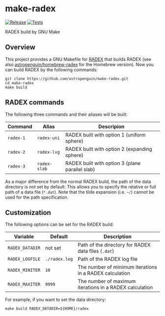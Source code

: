 # make-radex

[![Release](https://img.shields.io/github/v/release/astropenguin/make-radex?display_name=tag&label=Release&color=cornflowerblue&style=flat-square)](https://github.com/astropenguin/make-radex/releases)
[![Tests](https://img.shields.io/github/actions/workflow/status/astropenguin/make-radex/tests.yml?label=Tests&style=flat-square)](https://github.com/astropenguin/make-radex/actions)

RADEX build by GNU Make

## Overview

This project provides a GNU Makefile for [RADEX](https://sronpersonalpages.nl/~vdtak/radex/index.shtml) that builds RADEX (see also [astropenguin/homebrew-radex](https://github.com/astropenguin/homebrew-radex.git) for the Homebrew version).
Now you can build RADEX by the following commands:

```shell
git clone https://github.com/astropenguin/make-radex.git
cd make-radex
make build
```

## RADEX commands

The following three commands and their aliases will be built:

| Command | Alias | Descripion |
| --- | --- | --- |
| `radex-1` | `radex-uni` | RADEX built with option 1 (uniform sphere) |
| `radex-2` | `radex-lvg` | RADEX built with option 2 (expanding sphere) |
| `radex-3` | `radex-slab` | RADEX built with option 3 (plane parallel slab) |

As a major difference from the normal RADEX build, the path of the data directory is not set by default:
This allows you to specify the relative or full path of a data file (`*.dat`).
Note that the tilde expansion (i.e. `~/`) cannot be used for the path specification.

## Customization

The following options can be set for the RADEX build:

| Variable | Default | Description |
| --- | --- | --- |
| `RADEX_DATADIR` | not set | Path of the directory for RADEX data files (`.dat`) |
| `RADEX_LOGFILE` | `./radex.log` | Path of the RADEX log file |
| `RADEX_MINITER` | `10` | The number of minimum iterations in a RADEX calculation |
| `RADEX_MAXITER` | `9999` | The number of maximum iterations in a RADEX calculation |

For example, if you want to set the data directory:

```shell
make build RADEX_DATADIR=${HOME}/radex
```
